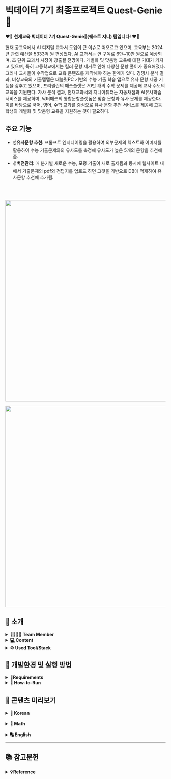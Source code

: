 # 빅데이터 7기 최종프로젝트 Quest-Genie 🧞
**❤️‍🔥 천재교육 빅데이터 7기 Quest-Genie🧞(퀘스트 지니) 팀입니다! ❤️‍🔥** 

현재 공교육에서 AI 디지털 교과서 도입이 큰 이슈로 떠오르고 있으며, 교육부는 2024년 관련 예산을 5333억 원 편성했다. AI 교과서는 연 구독료 6만~10만 원으로 예상되며, 조 단위 교과서 시장이 창출될 전망이다. 개별화 및 맞춤형 교육에 대한 기대가 커지고 있으며, 특히 고등학교에서는 킬러 문항 제거로 인해 다양한 문항 풀이가 중요해졌다. 그러나 교사들이 수작업으로 교육 콘텐츠를 제작해야 하는 한계가 있다. 경쟁사 분석 결과, 비상교육의 기출탭탭은 태블릿PC 기반의 수능 기출 학습 앱으로 유사 문항 제공 기능을 갖추고 있으며, 프리윌린의 매쓰플랫은 70만 개의 수학 문제를 제공해 교사 주도의 교육을 지원한다. 자사 분석 결과, 천재교과서의 지니아튜터는 자동채점과 AI유사학습 서비스를 제공하며, 닥터매쓰의 통합문항플랫폼은 맞춤 문항과 유사 문제를 제공한다. 이를 바탕으로 국어, 영어, 수학 교과를 중심으로 유사 문항 추천 서비스를 제공해 고등학생의 개별화 및 맞춤형 교육을 지원하는 것이 필요하다.

## 주요 기능

- ☝️**유사문항 추천**: 프롬프트 엔지니어링을 활용하여 외부문제의 텍스트와 이미지를 활용하여 수능 기출문제와의 유사도를 측정해 유사도가 높은 5개의 문항을 추천해줌.
- ✌️**버전관리**: 매 분기별 새로운 수능, 모평 기출이 새로 출제됨과 동시에 웹사이트 내에서 기출문제의 pdf와 정답지를 업로드 하면 그것을 기반으로 DB에 적재하여 유사문항 추천에 추가됨.


<br>

<br>
<p align="left">
  <img src=https://github.com/user-attachments/assets/4d180855-24b9-4029-9fd6-bb9519d56d9f width = "630px">
  
<p align="left">
  <img src=https://github.com/user-attachments/assets/a7b86868-b76d-4b4e-a3de-0ca915ca21e2 width = "630px">




## **🤍 소개**

<details>
<summary> <b>👨‍👨‍👧‍👦 Team Member</b></summary><br>
  


</br>
<table>
  <tr>
    <td align="center">
      <a href="https://github.com/hanaSummer0701">
        <img src="https://github.com/hanaSummer0701.png" width="150px;" alt="하나"/>
        <br />
        <sub><b>🙋‍♀️장하나</b><br> - 데이터 정량화 및 전처리<br> - 문항시스템 개발 및 테스트<br> - 자동 태깅 모델 개발 및 테스트<br> - AWS S3 생성 및 설정, 관리<br> - 기획서 및 최종 보고서 작성</sub>
</sub>
      </a>
    </td>
    <td align="center">
      <a href="https://github.com/choijouneun">
        <img src="https://github.com/choijouneun.png" width="150px;" alt="종은"/>
        <br />
        <sub><b>🙋‍♂️최종은</b><br>- 데이터 수집<br> - 데이터 정량화 및 전처리<br> - 문항시스템 개발 및 테스트<br> - 자동 태깅 모델 개발 및 테스트<br> - 멘토링 활동 보고서 작성<br> - Git 커밋 컨벤션/브렌치 전략<br> - 코드 컨벤션 정의</sub>
      </a>
    </td>
    <td align="center">
      <a href="https://github.com/LeeMin-a">
        <img src="https://github.com/LeeMin-a.png" width="150px;" alt="민아"/>
        <br />
        <sub><b>🙋‍♀️이민아</b><br> - 데이터 수집<br> - AWS 서버 생성 및 환경 구축<br> - FastAPI 기본 서버 환경 구축<br> - 도커 웹 서버 빌드<br> - DB와 웹 서버 연결 및 관리<br> - Wire Frame 작성<br> - 노션 관리</sub>
      </a>
    </td>
    <td align="center">
      <a href="https://github.com/sunny7319">
        <img src="https://github.com/sunny7319.png" width="150px;" alt="선영"/>
        <br />
        <sub><b>🙋‍♀️민선영</b><br> -데이터 수집<br> - DB 구축 및 관리<br> - 도커컴포즈 작성 및 서버 연결<br> - 파이프라인 설계<br> - ppt 제작<br> - 테이블 정의서 작성</sub>
      </a>
    </td>
  </tr>
</table>
</details>

<details>
<summary> <b>💻 Content</b></summary><br>

</br>

-  **📖 Korean** : 웹사이트에 접속하여 국어를 선택 한 후 사용자가 궁금한 외부문제를 첨부해 시작 버튼을 누르면 해당 문제와 유사한 문항 5개를 선별하여 보여줌. 

- **🔢 Math** : 웹사이트에 접속하여 수학를 선택 한 후 사용자가 궁금한 외부문제를 첨부해 시작 버튼을 누르면 해당 문제와 유사한 문항 5개를 선별하여 보여줌. 
  
- **🔠 English** : 웹사이트에 접속하여 영를 선택 한 후 사용자가 궁금한 외부문제를 첨부해 시작 버튼을 누르면 해당 문제와 유사한 문항 5개를 선별하여 보여줌. 
</details>


<details>
<summary> <b>⚙️ Used Tool/Stack</b></summary><br>

</br>
<p align="left">

<img alt="Python" src ="https://img.shields.io/badge/Python-3776AB.svg?&style=for-the-badge&logo=Python&logoColor=white"/>
<img alt="TensorFlow" src ="https://img.shields.io/badge/TensorFlow-1677FF.svg?&style=for-the-badge&logo=TensorFlow&logoColor=black"/>
<img alt="PyTorch" src ="https://img.shields.io/badge/PyTorch-EE4C2C.svg?&style=for-the-badge&logo=PyTorch&logoColor=white"/>
<img alt="OpenCV" src ="https://img.shields.io/badge/OpenCV-5C3EE8.svg?&style=for-the-badge&logo=OpenCV&logoColor=white"/>
<img alt="numpy" src ="https://img.shields.io/badge/numpy-013243.svg?&style=for-the-badge&logo=numpy&logoColor=white"/>
<img alt="OpenAI" src ="https://img.shields.io/badge/OpenAI-412991.svg?&style=for-the-badge&logo=OpenAI&logoColor=white"/>
<img alt="Anaconda" src ="https://img.shields.io/badge/Anaconda-44A833.svg?&style=for-the-badge&logo=Anaconda&logoColor=black"/>
<img alt="postgresql" src ="https://img.shields.io/badge/postgresql-4169E1.svg?&style=for-the-badge&logo=postgresql&logoColor=white"/>
<img alt="Keras" src ="https://img.shields.io/badge/Keras-D00000.svg?&style=for-the-badge&logo=Keras&logoColor=white"/>
<img alt="FastAPI" src ="https://img.shields.io/badge/FastAPI-009688.svg?&style=for-the-badge&logo=FastAPI&logoColor=white"/>
<img src = "https://img.shields.io/badge/visualstudiocode-007ACC.svg?&style=for-the-badge&logo=visualstudiocode&logoColor=white"/>
<img alt="Github" src = "https://img.shields.io/badge/github-181717.svg?&style=for-the-badge&logo=Github&logoColor=white"/>
<img alt="git" src = "https://img.shields.io/badge/git-F05032.svg?&style=for-the-badge&logo=Git&logoColor=white"/>

</p>
</details>




## **🩶 개발환경 및 실행 방법**

<details>
<summary><b>📄Requirements</b></summary>
  
  <br>
    - pdf2image==1.17.0
  <br>
    - opencv-python==4.9.0.80
  <br>
    - pandas==2.2.2
  <br>
    - numpy==1.26.4
  <br>
    - pillow==10.3.0 
  <br>
    - fastapi==0.111.0 
  <br>
    - easyocr==1.7.1
  <br>
    - pytesseract==0.3.10
  <br>
    - pymupdf 
  <br>
    - glob2==0.7
  <br>
    - pymysql==1.1.1
  <br>
    - uvicorn==0.30.1
  <br>
    - elasticsearch==8.14.0
  <br>
    - keras==3.4.1
  <br>
    - tensorflow==2.17.0
  <br>
    - torch==2.3.1
  <br>
    - torchvision==0.18.1
  <br>
  </details>

<details>
<summary><b>🏃 How-to-Run</b></summary>

  ### 가상환경 설정을 위한 콘다 설치
  미니콘다(혹은 아나콘다) 설치
  링크: https://docs.anaconda.com/free/miniconda/
  설치 시 Just me 선택

  ### 윈도우 시스템 환경변수 편집
  > WIN 키 -> "시스템 환경 변수 편집" 검색 -> 시스템 속성 창 하단 "환경 변수(N)"
  > -> 하단 시스템 변수(S) 중 "Path" 더블클릭 -> 새로만들기
  > -> "C:\Users\USER\miniconda3\Scripts" & "C:\Users\USER\miniconda3\Library\bin"
  > 입력 후 모든 창 "확인" 눌러 닫기
  
  ### 콘다 가상환경 만들기1 (가상환경 이름: Quest-Genie)
  CMD 창 열고 아래와 같이 입력, 설치 중간에 "y" 입력(엔터), 설치 완료 후 CMD 닫기
  ```cmd
  conda create -n Quest_Genie 
  ```
  다시 CMD 창 열고 아래와 같이 입력 후 완료 시 닫기
  ```cmd
  conda init
  ```

  ### 콘다 가상환경 만들기2 (패키지 설치)
  CMD 창 열고 아래와 같이 입력
  ```cmd
  conda activate Quest_Genie 
  ```
  ```cmd
  pip install -r requirements.txt

  ```

  ### 가상 환경에서 실행 시키기
  git pull, clone 등의 방법으로 main 브랜치 로컬에 저장 후  
  Hands_MediaPipe_project 폴더 들어가서 폴더 상단 주소창에 CMD 입력, CMD 창 띄운 후
  ```cmd
  conda activate Quest_Genie
  ```
  ```cmd
  python main.py
  ```

  #### ⚠️주의 사항⚠️
  - 첫 실행시 자동생성되는 user.json 등 json 파일을 임의 편집하면 오류가 발생할 수 있습니다.
  
  - 버전관리를 실행할 경우 version -> preprocess -> preprocessing.py에서 base_directory_1 = os.path.join(final_pdf_output_dir, "MATH_G3_2024_07_calculus") 이런식으로 파일명으로 경로설정!

  <br>

</details>

## **🖤 콘텐츠 미리보기**
<details>
  <summary><b>📖 Korean</b></summary>
  <p align='left'>
    <img src = "https://github.com/user-attachments/assets/97f2b281-993b-4053-b4f8-0a3ec5d56255" width="400px"><br>
    <img src = "https://github.com/user-attachments/assets/21c51771-70d5-465e-9b7e-dcb0a4692fee" width="400px"><br>
    <img src = "https://github.com/user-attachments/assets/b474b38a-f51b-41c2-90cd-80c731667e1b" width="400px"><br>
    <img src = "https://github.com/user-attachments/assets/ff65e4a5-0173-4a03-8bdb-fe7bf9191973" width="400px"><br>
    <img src = "https://github.com/user-attachments/assets/27fb5bd7-175e-4086-a74f-6dd0df34ca6c" width="400px"><br>
    <img src = "https://github.com/user-attachments/assets/03cc90fa-6158-4303-bbaa-c4ddb4f12284" width="400px"><br>
    <img src = "https://github.com/user-attachments/assets/3f0887de-fd3f-4084-a1be-b85d4260b16b" width="400px"><br>
  </p>
</details>
<br>
<details>
  <summary><b>🔢 Math</b></summary>
  <p align='left'>
    <img src = "https://github.com/user-attachments/assets/435dc7b3-1161-4dc1-b3f2-ee491ca75b9c" width="400px"><br>
    <img src = "https://github.com/user-attachments/assets/06950dd2-5f4a-4739-9590-2d299fd9e058" width="400px"><br>
    <img src = "https://github.com/user-attachments/assets/69d76b2a-ee8f-45f5-bbc0-12b5748da798" width="400px"><br>
    <img src = "https://github.com/user-attachments/assets/5703465d-9699-437b-96d0-68a6789684c2" width="400px"><br>
    <img src = "https://github.com/user-attachments/assets/0848ca3c-c32c-4a8c-93a7-1cf561a4e31b" width="400px"><br>
    <img src = "https://github.com/user-attachments/assets/0ad5a6dc-8346-4a5b-8a64-d4bf68f8059f" width="400px"><br>
  </p>
</details>
<br>
<details>
  <summary><b>🔠 English</b></summary>
  <p align='left'>
    <img src = "https://github.com/user-attachments/assets/435dc7b3-1161-4dc1-b3f2-ee491ca75b9c" width="400px"><br>
    <img src = "https://github.com/user-attachments/assets/06950dd2-5f4a-4739-9590-2d299fd9e058" width="400px"><br>
    <img src = "https://github.com/user-attachments/assets/69d76b2a-ee8f-45f5-bbc0-12b5748da798" width="400px"><br>
    <img src = "https://github.com/user-attachments/assets/5703465d-9699-437b-96d0-68a6789684c2" width="400px"><br>
    <img src = "https://github.com/user-attachments/assets/0848ca3c-c32c-4a8c-93a7-1cf561a4e31b" width="400px"><br>
    <img src = "https://github.com/user-attachments/assets/0ad5a6dc-8346-4a5b-8a64-d4bf68f8059f" width="400px"><br>
  </p>
</details>

- - -
## **📚 참고문헌**
<details>
<summary><b>💡Reference </b></summary>
<br>

- 한국경제) "내년 도입될 AI 디지털 교과서 선점하라"
https://n.news.naver.com/article/015/0004992468?sid=103
- 피앤피뉴스) 킬러문항 없앤 첫 수능...적정 난이도로 변별력 갖췄다
https://www.gosiweek.com/article/1065582631806593
- 내일신문) 비상교육 태블릿PC 전용 수능 학습 앱 ‘기출탭탭’ 활용법
https://www.naeil.com/news/read/455315
- 에듀동아) 프리윌린, ‘2024 인공지능 학습 플랫폼 매칭데이’에서 매쓰플랫과 풀리수학 선보여
http://m.edu.donga.com/news/view.php?at_no=20240223113015145830
- 에듀동아) 프리윌린, 학교 맞춤형 에듀테크 서비스 ‘스쿨플랫’ 오픈…AI 기술로 교실에 ‘초개인화
교육’ ‘학 습 격차 해소’ 지원
http://m.edu.donga.com/news/view.php?at_no=20240516151302535017
- 뉴스핌) 아티피셜소사이어티, 서울특별시교육청에 교육 콘텐츠 AI 솔루션 '젠큐' 공급
https://www.newspim.com/news/view/20240118000068
- 전자신문) 비상교육 '비바샘', AI 기반 수학 문항 자동 생성 서비스
https://n.news.naver.com/article/030/0003078902?sid=102
- QuestionWell 홈페이지 https://www.questionwell.org/
- 천재교과서 지니아튜터, 서울시교육청 주최 에듀테크 교원연수 참가
https://www.it-b.co.kr/news/articleView.html?idxno=76613
- 천재교과서, 최신형 AI 엔진 탑재 수학문제은행 ‘닥터매쓰2.0’ 그랜드 오픈
https://www.it-b.co.kr/news/articleView.html?idxno=69518
- 문제지 header, body영역 분리 참고 블로그 https://kagus2.tistory.com/50 
- 각 문항 컨투어영역 참고 블로그 https://iagreebut.tistory.com/74 
- ssh 연결 오류 해결 참고 블로그 https://lovflag.tistory.com/17 ssh 
- ElasticSearch-FastAPI 연결 참고 자료 https://medium.com/@pritam7798sonawane/building-a-text-search-application-with-elasticsearchand-fastapi-14ea78cf1890
</details>
